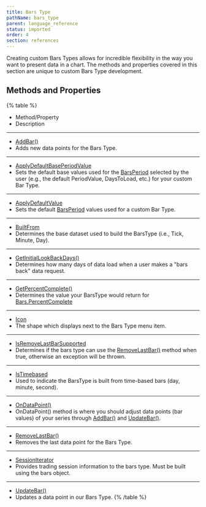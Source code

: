 ```yaml
---
title: Bars Type
pathName: bars_type
parent: language_reference
status: imported
order: 4
section: references
---
```


Creating custom Bars Types allows for incredible flexibility in the way you want to present data in a chart. The methods and properties covered in this section are unique to custom Bars Type development.

## Methods and Properties

{% table %}

* Method/Property
* Description

---

* [AddBar()](addbar)
* Adds new data points for the Bars Type.

---

* [ApplyDefaultBasePeriodValue](applydefaultbaseperiodvalue)
* Sets the default base values used for the [BarsPeriod](barsperiod) selected by the user (e.g., the default PeriodValue, DaysToLoad, etc.) for your custom Bar Type.

---

* [ApplyDefaultValue](applydefaultvalue)
* Sets the default [BarsPeriod](barsperiod) values used for a custom Bar Type.

---

* [BuiltFrom](builtfrom)
* Determines the base dataset used to build the BarsType (i.e., Tick, Minute, Day).

---

* [GetInitialLookBackDays()](getinitiallookbackdays)
* Determines how many days of data load when a user makes a "bars back" data request.

---

* [GetPercentComplete()](getpercentcomplete)
* Determines the value your BarsType would return for [Bars.PercentComplete](percentcomplete)

---

* [Icon](icon_barstype)
* The shape which displays next to the Bars Type menu item.

---

* [IsRemoveLastBarSupported](isremovelastbarsupported)
* Determines if the bars type can use the [RemoveLastBar()](removelastbar) method when true, otherwise an exception will be thrown.

---

* [IsTimebased](barstype_istimebased)
* Used to indicate the BarsType is built from time-based bars (day, minute, second).

---

* [OnDataPoint()](ondatapoint)
* OnDataPoint() method is where you should adjust data points (bar values) of your series through [AddBar()](addbar) and [UpdateBar()](updatebar).

---

* [RemoveLastBar()](removelastbar)
* Removes the last data point for the Bars Type.

---

* [SessionIterator](barstype_sessioniterator)
* Provides trading session information to the bars type. Must be built using the bars object.

---

* [UpdateBar()](updatebar)
* Updates a data point in our Bars Type.
{% /table %}
